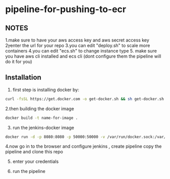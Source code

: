 # pipeline-for-pushing-to-ecr
## NOTES
1.make sure to have your aws access key and aws secret access key
2ץenter the url for your repo
3.you can edit "deploy.sh" to scale more containers
4.you can edit "ecs.sh" to change instance type 
5. make sure you have aws cli installed and ecs cli (dont configure them the pipeline will do it for you)
## Installation
1. first step is installing docker by:
```bash
curl -fsSL https://get.docker.com -o get-docker.sh && sh get-docker.sh
```
2.then building the docker image
```bash
docker build -t name-for-image .
```
3. run the jenkins-docker image
```bash
docker run -d -p 8080:8080 -p 50000:50000 -v /var/run/docker.sock:/var/run/docker.sock name-for-image
```
4.now go in to the browser and configure jenkins , create pipeline copy the pipeline and clone this repo

5. enter your credentials

6. run the pipeline
